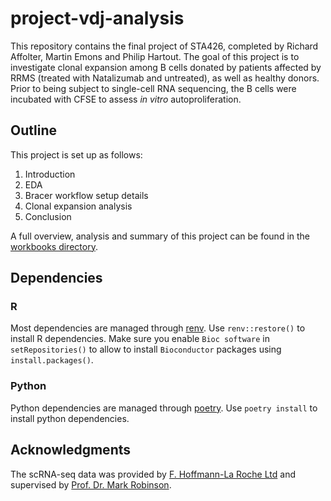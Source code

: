 # project-vdj-analysis
This repository contains the final project of STA426, completed by Richard Affolter, Martin
Emons and Philip Hartout. The goal of this project is to investigate clonal
expansion among B cells donated by patients affected by RRMS (treated with
Natalizumab and untreated), as well as healthy donors. Prior to being subject to
single-cell RNA sequencing, the B cells were incubated with CFSE to assess _in
vitro_ autoproliferation.

## Outline
This project is set up as follows:

1. Introduction
2. EDA
3. Bracer workflow setup details
4. Clonal expansion analysis
5. Conclusion

A full overview, analysis and summary of this project can be found in the [workbooks  directory](/workbooks/).

## Dependencies

### R
Most dependencies are managed through [renv](https://rstudio.github.io/renv). Use `renv::restore()` to install R dependencies. Make sure you enable `Bioc software` in `setRepositories()` to allow to install `Bioconductor` packages using `install.packages()`.

### Python

Python dependencies are managed through [poetry](https://python-poetry.org/). Use `poetry install` to install python dependencies.

## Acknowledgments

The scRNA-seq data was provided by [F. Hoffmann-La Roche Ltd](https://www.roche.com/) and supervised by [Prof. Dr. Mark Robinson](https://www.sib.swiss/mark-robinson-group).

